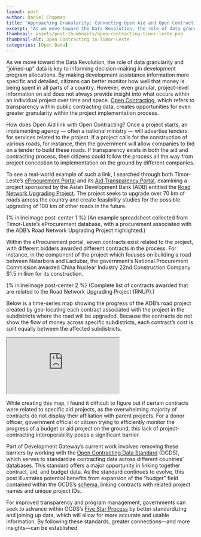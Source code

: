 ```yaml
---
layout: post
author: Daniel Chapman
title: "Approaching Granularity: Connecting Open Aid and Open Contracting in Timor-Leste"
excerpt: "As we move toward the Data Revolution, the role of data granularity and “joined-up” data is key to informing decision-making in development program allocations."
thumbnail: assets/post-thumbnails/open-contracting-timor-leste.png
thumbnail-alt: Open Contracting in Timor-Leste
categories: [Open Data]
---
```


As we move toward the Data Revolution, the role of data granularity and “joined-up” data is key to informing decision-making in development program allocations. By making development assistance information more specific and detailed, citizens can better monitor how well that money is being spent in all parts of a country. However, even granular, project-level information on aid does not always provide insight into what occurs within an individual project over time and space. [Open Contracting](http://www.open-contracting.org/), which refers to transparency within public contracting data, creates opportunities for even greater granularity within the project implementation process. 

How does Open Aid link with Open Contracting? Once a project starts, an implementing agency — often a national ministry — will advertise tenders for services related to the project. If a project calls for the construction of various roads, for instance, then the government will allow companies to bid on a tender to build these roads. If transparency exists in both the aid and contracting process, then citizens could follow the process all the way from project conception to implementation on the ground by different companies. 

To see a real-world example of such a link, I searched through both Timor-Leste’s [eProcurement Portal](http://eprocurement.gov.tl/public/indexeprtl;jsessionid=44516B0321AA5902F385E5AF4FFE6830) and its [Aid Transparency Portal](https://www.aidtransparency.gov.tl/), examining a project sponsored by the Asian Development Bank (ADB) entitled the [Road Network Upgrading Project](http://adb.org/projects/details?proj_id=46260-001&page=overview). The project seeks to upgrade over 70 km of roads across the country and create feasibility studies for the possible upgrading of 100 km of other roads in the future.  

{% inlineimage post-center 1 %}
(An example spreadsheet collected from Timor-Leste’s eProcurement database, with a procurement associated with the ADB’s Road Network Upgrading Project highlighted.)

Within the eProcurement portal, seven contracts exist related to the project, with different bidders awarded different contracts in the process. For instance, in the component of the project which focuses on building a road between Natarbora and Laclubar, the government’s National Procurement Commission awarded China Nuclear Industry 22nd Construction Company $1.5 million for its construction. 

{% inlineimage post-center 2 %}
(Complete list of contracts awarded that are related to the Road Network Upgrading Project (RNUP).)

Below is a time-series map showing the progress of the ADB’s road project created by geo-locating each contract associated with the project in the subdistricts where the road will be upgraded. Because the contracts do not show the flow of money across specific subdistricts, each contract’s cost is split equally between the affected subdistricts. 

<div class="media-resizable-wrapper aspect-1-1">
  <iframe class="media-resizable-element" src="http://aiddatacenter.maps.arcgis.com/apps/presentation/index.html?webmap=eae95d7bbbc4407d85d45c5c81c79a8d&slide=1"></iframe>
</div>

While creating this map, I found it difficult to figure out if certain contracts were related to specific aid projects, as the overwhelming majority of contracts do not display their affiliation with parent projects. For a donor officer, government official or citizen trying to efficiently monitor the progress of a budget or aid project on the ground, this lack of project-contracting interoperability poses a significant barrier. 

Part of Development Gateway’s current work involves removing these barriers by working with the [Open Contracting Data Standard](http://standard.open-contracting.org/) (OCDS), which serves to standardize contracting data across different countries’ databases. This standard offers a major opportunity in linking together contract, aid, and budget data. As the standard continues to evolve, this post illustrates potential benefits from expansion of the “budget” field contained within the OCDS’s [schema](http://ocds.open-contracting.org/standard/r/1__0__RC/en/schema/reference/#budget), linking contracts with related project names and unique project IDs. 

For improved transparency and program management, governments can seek to advance within OCDS’s [Five Star Process](http://ocds.open-contracting.org/standard/r/1__0__RC/en/implementation/publication_levels/#how-to-publish-5-approach) by better standardizing and joining up data, which will allow for more accurate and usable information. By following these standards, greater connections—and more insights—can be established. 
